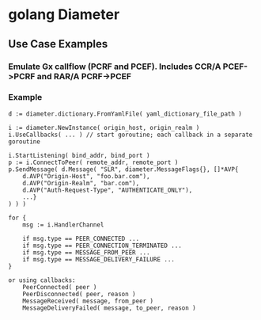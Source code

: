 # golang Diameter

## Use Case Examples

### Emulate Gx callflow (PCRF and PCEF).  Includes CCR/A PCEF->PCRF and RAR/A PCRF->PCEF

### Example

    d := diameter.dictionary.FromYamlFile( yaml_dictionary_file_path )

    i := diameter.NewInstance( origin_host, origin_realm )
    i.UseCallbacks( ... ) // start goroutine; each callback in a separate goroutine

    i.StartListening( bind_addr, bind_port )
    p := i.ConnectToPeer( remote_addr, remote_port )
    p.SendMessage( d.Message( "SLR", diameter.MessageFlags{}, []*AVP{
        d.AVP("Origin-Host", "foo.bar.com"),
        d.AVP("Origin-Realm", "bar.com"), 
        d.AVP("Auth-Request-Type", "AUTHENTICATE_ONLY"),
        ...}
    ) ) )

    for {
        msg := i.HandlerChannel

        if msg.type == PEER_CONNECTED ...
        if msg.type == PEER_CONNECTION_TERMINATED ...
        if msg.type == MESSAGE_FROM_PEER ...
        if msg.type == MESSAGE_DELIVERY_FAILURE ...
    }

    or using callbacks:
        PeerConnected( peer )
        PeerDisconnected( peer, reason )
        MessageReceived( message, from_peer )
        MessageDeliveryFailed( message, to_peer, reason )
